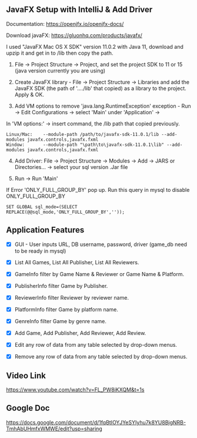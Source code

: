 ## JavaFX Setup with IntelliJ & Add Driver

Documentation: https://openjfx.io/openjfx-docs/

Download javaFX: https://gluonhq.com/products/javafx/ 

I used "JavaFX Mac OS X SDK" version 11.0.2 with Java 11, download and upzip it and get in to /lib then copy the path.

1. File -> Project Structure -> Project, and set the project SDK to 11 or 15 (java version currently you are using)

2. Create JavaFX library - File -> Project Structure -> Libraries and add the JavaFX SDK (the path of '..../lib' that copied) as a library to the project. Apply & OK.

3. Add VM options to remove 'java.lang.RuntimeException' exception - Run -> Edit Configurations -> select 'Main' under 'Application' -> 

In 'VM options:' -> insert command, the /lib path that copied previously.
```
Linux/Mac:    --module-path /path/to/javafx-sdk-11.0.1/lib --add-modules javafx.controls,javafx.fxml
Window:       --module-path "\path\to\javafx-sdk-11.0.1\lib" --add-modules javafx.controls,javafx.fxml
```

4. Add Driver: File -> Project Structure -> Modules -> Add -> JARS or Directories... -> select your sql version .Jar file

5. Run -> Run 'Main'

If Error 'ONLY_FULL_GROUP_BY' pop up.
Run this query in mysql to disable ONLY_FULL_GROUP_BY
```
SET GLOBAL sql_mode=(SELECT REPLACE(@@sql_mode,'ONLY_FULL_GROUP_BY',''));
```

## Application Features

- [x] GUI - User inputs URL, DB username, password, driver (game_db need to be ready in mysql)

- [x] List All Games, List All Publisher, List All Reviewers.

- [x] GameInfo filter by Game Name & Reviewer or Game Name & Platform.

- [x] PublisherInfo filter Game by Publisher.

- [x] ReviewerInfo filter Reviewer by reviewer name.

- [x] PlatformInfo filter Game by platform name.

- [x] GenreInfo filter Game by genre name.

- [x] Add Game, Add Publisher, Add Reviewer, Add Review.

- [x] Edit any row of data from any table selected by drop-down menus.

- [x] Remove any row of data from any table selected by drop-down menus.

## Video Link

https://www.youtube.com/watch?v=FL_PW8iKXQM&t=1s

## Google Doc

https://docs.google.com/document/d/1fqBtIOYJYeSYIyhu7k8YU8BjgNRB-TmhAbUHmfxWMWE/edit?usp=sharing
